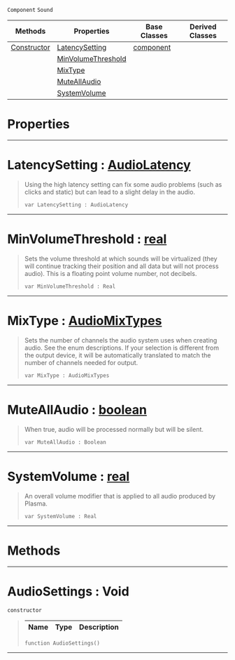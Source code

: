  `Component` `Sound`



|Methods|Properties|Base Classes|Derived Classes|
|---|---|---|---|
|[ Constructor](https://github.com/dragonCASTjosh/PlasmaDocs/blob/master/code_reference/class_reference/audiosettings.markdown#audiosettings-void)|[ LatencySetting](https://github.com/dragonCASTjosh/PlasmaDocs/blob/master/code_reference/class_reference/audiosettings.markdown#latencysetting-plasma-engi)|[component](https://github.com/dragonCASTjosh/PlasmaDocs/blob/master/code_reference/class_reference/component.markdown)| |
| |[ MinVolumeThreshold](https://github.com/dragonCASTjosh/PlasmaDocs/blob/master/code_reference/class_reference/audiosettings.markdown#minvolumethreshold-plasma)| | |
| |[ MixType](https://github.com/dragonCASTjosh/PlasmaDocs/blob/master/code_reference/class_reference/audiosettings.markdown#mixtype-plasma-engine-docu)| | |
| |[ MuteAllAudio](https://github.com/dragonCASTjosh/PlasmaDocs/blob/master/code_reference/class_reference/audiosettings.markdown#muteallaudio-plasma-engine)| | |
| |[ SystemVolume](https://github.com/dragonCASTjosh/PlasmaDocs/blob/master/code_reference/class_reference/audiosettings.markdown#systemvolume-plasma-engine)| | |


 #  Properties


---  
 #  LatencySetting : [AudioLatency](https://github.com/dragonCASTjosh/PlasmaDocs/blob/master/code_reference/enum_reference.markdown#audiolatency)

> Using the high latency setting can fix some audio problems (such as clicks and static) but can lead to a slight delay in the audio.
> ``` lang=cpp, name=Lightning
> var LatencySetting : AudioLatency


---  
 #  MinVolumeThreshold : [real](https://github.com/dragonCASTjosh/PlasmaDocs/blob/master/code_reference/lightning_base_types/real.markdown)

> Sets the volume threshold at which sounds will be virtualized (they will continue tracking their position and all data but will not process audio). This is a floating point volume number, not decibels.
> ``` lang=cpp, name=Lightning
> var MinVolumeThreshold : Real


---  
 #  MixType : [AudioMixTypes](https://github.com/dragonCASTjosh/PlasmaDocs/blob/master/code_reference/enum_reference.markdown#audiomixtypes)

> Sets the number of channels the audio system uses when creating audio. See the enum descriptions. If your selection is different from the output device, it will be automatically translated to match the number of channels needed for output.
> ``` lang=cpp, name=Lightning
> var MixType : AudioMixTypes


---  
 #  MuteAllAudio : [boolean](https://github.com/dragonCASTjosh/PlasmaDocs/blob/master/code_reference/lightning_base_types/boolean.markdown)

> When true, audio will be processed normally but will be silent.
> ``` lang=cpp, name=Lightning
> var MuteAllAudio : Boolean


---  
 #  SystemVolume : [real](https://github.com/dragonCASTjosh/PlasmaDocs/blob/master/code_reference/lightning_base_types/real.markdown)

> An overall volume modifier that is applied to all audio produced by Plasma.
> ``` lang=cpp, name=Lightning
> var SystemVolume : Real


---  
 #  Methods


---  
 #  AudioSettings : Void

 `constructor`

> 
> |Name|Type|Description|
> |---|---|---|
> ``` lang=cpp, name=Lightning
> function AudioSettings()
> ``` 


---  
 

 
